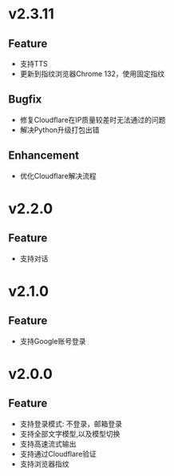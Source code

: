 # v2.3.11

## Feature
  - 支持TTS
  - 更新到指纹浏览器Chrome 132，使用固定指纹

## Bugfix
  - 修复Cloudflare在IP质量较差时无法通过的问题
  - 解决Python升级打包出错

## Enhancement
  - 优化Cloudflare解决流程


# v2.2.0

## Feature
  - 支持对话

# v2.1.0

## Feature
  - 支持Google账号登录

# v2.0.0

## Feature
  - 支持登录模式: 不登录，邮箱登录
  - 支持全部文字模型,以及模型切换
  - 支持高速流式输出
  - 支持通过Cloudflare验证
  - 支持浏览器指纹